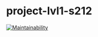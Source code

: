 # project-lvl1-s212
[![Maintainability](https://api.codeclimate.com/v1/badges/2df1e9783d879c9b3779/maintainability)](https://codeclimate.com/github/yelrik/project-lvl1-s212/maintainability)
